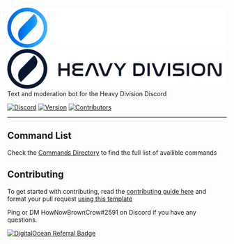 ![Heavy Division](https://github.com/Heavy-Division/branding/blob/main/src/svg/Logo%20Dark.svg#gh-dark-mode-only)
![Heavy Division](https://github.com/Heavy-Division/branding/blob/main/src/svg/Logo%20Light.svg#gh-light-mode-only)
Text and moderation bot for the Heavy Division Discord

[![Discord](https://img.shields.io/discord/808476259016769546?color=%237289DA&label=%20&logo=Discord&logoColor=%23ffff)](https://discord.gg/BR38YwKZea)
[![Version](https://img.shields.io/badge/Release-v0.1.13-%230761e2%20)](https://github.com/Heavy-Division/B78XH/releases/tag/v0.1.13)
[![Contributors](https://img.shields.io/github/contributors/Heavy-division/B78XH?color=%230761e2%20)](https://github.com/Heavy-Division/B78XH/graphs/contributors)
***

## Command List
Check the [Commands Directory](https://github.com/Heavy-Division/heavy-division-bot/blob/staging/.github/COMMANDS.md) to find the full list of availible commands 

## Contributing 
To get started with contributing, read the [contributing guide here](https://github.com/Heavy-Division/heavy-division-bot/blob/staging/.github/CONTRIBUTING.md) 
and format your pull request [using this template](https://github.com/Heavy-Division/heavy-division-bot/blob/staging/.github/PULL_REQUEST_TEMPLATE.md)

Ping or DM HowNowBrownCrow#2591 on Discord if you have any questions.

[![DigitalOcean Referral Badge](https://web-platforms.sfo2.digitaloceanspaces.com/WWW/Badge%203.svg)](https://www.digitalocean.com/?refcode=c9afef266f16&utm_campaign=Referral_Invite&utm_medium=Referral_Program&utm_source=badge)
